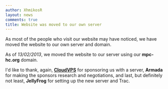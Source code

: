 ```yaml
---
author: XhmikosR
layout: news
comments: true
title: Website was moved to our own server
---
```


As most of the people who visit our website may have noticed,
we have moved the website to our own server and domain.

As of *13/02/2013*, we moved the website to our server using our **mpc-hc.org** domain.

I'd like to thank, again, **[CloudVPS](http://www.cloudvps.com/)**
for sponsoring us with a server, **Armada** for making the sponsors
research and negotiations, and last, but definitely not least, **JellyFrog**
for setting up the new server and Trac.
